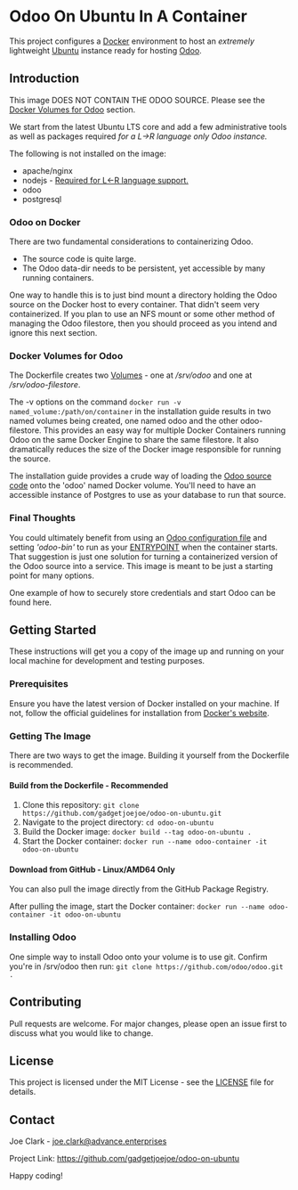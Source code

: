 # Odoo On Ubuntu In A Container
This project configures a [Docker](https://docs.docker.com/) environment to host an *extremely* lightweight [Ubuntu](https://ubuntu.com/server/docs) instance ready for hosting [Odoo](https://www.odoo.com/documentation/). 

## Introduction
This image DOES NOT CONTAIN THE ODOO SOURCE. Please see the [Docker Volumes for Odoo](https://github.com/gadgetjoejoe/odoo-on-ubuntu#docker-volumes-for-odoo) section.

We start from the latest Ubuntu LTS core and add a few administrative tools as well as packages required *for a L->R language only Odoo instance.*

The following is not installed on the image:
- apache/nginx
- nodejs - [Required for L<-R language support.](https://www.odoo.com/documentation/16.0/administration/install/source.html#:~:text=Download%20and%20install%20nodejs%20and%20npm%20with%20a%20package%20manager.)
- odoo
- postgresql

### Odoo on Docker
There are two fundamental considerations to containerizing Odoo.
- The source code is quite large.
- The Odoo data-dir needs to be persistent, yet accessible by many running containers.

One way to handle this is to just bind mount a directory holding the Odoo source on the Docker host to every container. That didn't seem very containerized.
If you plan to use an NFS mount or some other method of managing the Odoo filestore, then you should proceed as you intend and ignore this next section.

### Docker Volumes for Odoo
The Dockerfile creates two [Volumes](https://docs.docker.com/storage/volumes/) - one at */srv/odoo* and one at */srv/odoo-filestore*.

The -v options on the command ``` docker run -v named_volume:/path/on/container ``` in the installation guide results in two named volumes being created, one named odoo and the other odoo-filestore. This provides an easy way for multiple Docker Containers running Odoo on the same Docker Engine to share the same filestore. It also dramatically reduces the size of the Docker image responsible for running the source.

The installation guide provides a crude way of loading the [Odoo source code](https://github.com/odoo/odoo) onto the 'odoo' named Docker volume. You'll need to have an accessible instance of Postgres to use as your database to run that source.

### Final Thoughts
You could ultimately benefit from using an [Odoo configuration file](https://www.odoo.com/documentation/16.0/developer/reference/cli.html#reference-cmdline-config-file) and setting *'odoo-bin'* to run as your [ENTRYPOINT](https://docs.docker.com/engine/reference/builder/#entrypoint) when the container starts. That suggestion is just one solution for turning a containerized version of the Odoo source into a service. This image is meant to be just a starting point for many options.

One example of how to securely store credentials and start Odoo can be found here.

## Getting Started
These instructions will get you a copy of the image up and running on your local machine for development and testing purposes.

### Prerequisites
Ensure you have the latest version of Docker installed on your machine. If not, follow the official guidelines for installation from [Docker's website](https://docs.docker.com/).

### Getting The Image
There are two ways to get the image. Building it yourself from the Dockerfile is recommended.

#### Build from the Dockerfile - Recommended
1. Clone this repository: ``` git clone https://github.com/gadgetjoejoe/odoo-on-ubuntu.git ```
2. Navigate to the project directory: ``` cd odoo-on-ubuntu ```
3. Build the Docker image: ``` docker build --tag odoo-on-ubuntu . ```
4. Start the Docker container: ``` docker run --name odoo-container -it odoo-on-ubuntu ```

#### Download from GitHub - Linux/AMD64 Only
You can also pull the image directly from the GitHub Package Registry.

After pulling the image, start the Docker container: ``` docker run --name odoo-container -it odoo-on-ubuntu ```

### Installing Odoo
One simple way to install Odoo onto your volume is to use git. Confirm you're in /srv/odoo then run: ``` git clone https://github.com/odoo/odoo.git . ```

## Contributing
Pull requests are welcome. For major changes, please open an issue first to discuss what you would like to change. 

## License
This project is licensed under the MIT License - see the [LICENSE](https://github.com/gadgetjoejoe/odoo-on-ubuntu/LICENSE) file for details. 

## Contact
Joe Clark - joe.clark@advance.enterprises

Project Link: https://github.com/gadgetjoejoe/odoo-on-ubuntu  

Happy coding!
